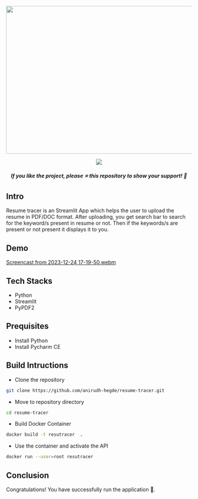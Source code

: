 <p style="text-align:center;" align="center">
  <img src="https://github.com/anirudh-hegde/resume-tracer/assets/105560839/12bd32a7-9d2b-48c8-b9a5-cd80a8ec9b23"width="700px" height="400px">
</p>
<p style="text-align:center;" align="center">
<a href="https://github.com/anirudh-hegde/Resume-Tracer/blob/main/LICENSE" alt="LICENSE">
    <img src="https://img.shields.io/github/license/anirudh-hegde/resume-tracer?color=brightgreen" />
</a>
</p>
<h5><p align="center"><i>If you like the project, please ⭐ this repository to show your support! 🤩</i></p></h5>

## Intro
Resume tracer is an Streamlit App which helps the user to upload the resume in PDF/DOC format. 
After uploading, you get search bar to search for the keyword/s present in resume or not. 
Then if the keywords/s are present or not present it displays it to you.

## Demo
[Screencast from 2023-12-24 17-19-50.webm](https://github.com/anirudh-hegde/resume-tracer/assets/105560839/702413da-5832-4300-8194-0a1426b629b2)


## Tech Stacks
- Python
- Streamlit
- PyPDF2

## Prequisites
- Install Python
- Install Pycharm CE

## Build Intructions 
- Clone the repository
```sh
git clone https://github.com/anirudh-hegde/resume-tracer.git
```
- Move to repository directory
```sh
cd resume-tracer
```
- Build Docker Container 
```sh
docker build -t resutracer  .
```
- Use the container and activate the API 
```sh
docker run --user=root resutracer
```

## Conclusion
Congratulations! You have successfully run the application 🚀️.

